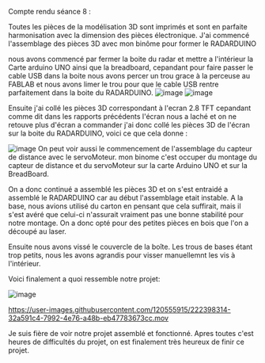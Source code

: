 Compte rendu séance 8 : 

Toutes les pièces de la modélisation 3D sont imprimés et sont en parfaite harmonisation avec la dimension des pièces électronique.
J'ai commencé l'assemblage des pièces 3D avec mon binôme pour former le RADARDUINO 

nous avons commencé par fermer la boite du radar et mettre a l'intérieur la Carte 
arduino UNO ainsi que la breadboard, cepandant pour faire passer le cable USB dans la boite nous avons percer un trou grace à la perceuse au FABLAB et nous avons limer le trou pour que le cable USB rentre parfaitement dans la boite du RADARDUINO.
![image](https://user-images.githubusercontent.com/120555915/222396380-a5e9d1c2-4ab0-44fe-a831-428f544896a8.png)
![image](https://user-images.githubusercontent.com/120555915/222395956-b3994ba8-f106-444b-a391-8ee248f360ab.png)


Ensuite j'ai collé les pièces 3D correspondant à l'ecran 2.8 TFT cepandant comme dit dans les rapports précédents l'écran nous a laché et on ne retouve plus d'écran a commander
j'ai donc collé les pièces 3D de l'écran sur la boite du RADARDUINO, voici ce que cela donne :

![image](https://user-images.githubusercontent.com/120555915/222395298-d5eb5cd5-543c-4062-a779-66c5d9286189.png)
On peut voir aussi le commencement de l'assemblage du capteur de distance avec le servoMoteur. mon binome c'est occuper du montage du capteur de distance et du servoMoteur sur la carte Arduino UNO et sur la BreadBoard.

On a donc continué a assemblé les pièces 3D et on s'est entraidé a assemblé le RADARDUINO car au début l'assemblage etait instable.
A la base, nous avions utilisé du carton en pensant que cela suffirait, mais il s'est avéré que celui-ci n'assurait vraiment pas une bonne stabilité pour notre montage. On a donc opté pour des petites pièces en bois que l'on a découpé au laser.

Ensuite nous avons vissé le couvercle de la boîte. Les trous de bases étant trop petits, nous les avons agrandis pour visser manuellemnt les vis à l'intérieur.

Voici finalement a quoi ressemble notre projet: 

![image](https://user-images.githubusercontent.com/120555915/222398245-3845bac0-c825-40de-be78-c1596b58fbab.png)

https://user-images.githubusercontent.com/120555915/222398314-32a591c4-7992-4e76-a48b-eb47783673cc.mov


Je suis fière de voir notre projet assemblé et fonctionné. Apres toutes c'est heures de difficultés du projet, on est finalement très heureux de finir ce projet.






